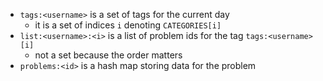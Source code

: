 - `tags:<username>` is a set of tags for the current day
  - it is a set of indices `i` denoting `CATEGORIES[i]`
- `list:<username>:<i>` is a list of problem ids for the tag `tags:<username>[i]`
  - not a set because the order matters
- `problems:<id>` is a hash map storing data for the problem
